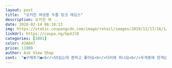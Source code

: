 ```yaml
---
layout: post 
title:  "오키진 여성용 두줄 밍크 레깅스" 
description: 오키진 여 ..
date: 2020-02-14 06:10:13 
img: https://static.coupangcdn.com/image/retail/images/2019/12/17/16/1/8e404952-5558-424e-a932-e5a010a597fc.jpg 
linkUrl: https://coupa.ng/bpdJlQ 
categories: [1001] 
color: 43A047 
price: 11900 
author: Ask View Shop 
cont:  "●구매후기●<br/>55입는데 편하고 좋아요<br/>다리에 쥐나요<br/>두개중에 한개는 완전편하고 낙낙해서 좋았는데<br/>상품평 수정 ㅋ<br/>엌ㅋㅋㅋㅋㅋㅋ그냥 웃기네요 ㅋㅋㅋㅋㅋ<br/>왼쪽이 더 길어요 ㅋㅋㅋㅋㅋㅋㅋㅌㅋㅋㅌㅌㅌㅋㅋ<br/>이거 밑에 접어입었는데 자꾸 한쪽 발목만 시려서 이상하다 하고 봤더니 ㅋㅋㅋㅋㅋ<br/>일주일 착용후기<br/>최고입니다.<br/> 초겨울에 샀으면 더 좋았을걸요.<br/> 매일 입게 되네요.<br/> 밑위도 길어요.<br/> 밍크털도 아주 두툼해서 따뜻하고요.<br/> 하나  더 사놓고 싶은상품<br/>한개는 이제입어보니 아주작네요<br/>허벅지가 통통해서인지 허리 부분이 자꾸 내려가요 ㅠㅠ 그래도 레깅스 자체는 이뻐요<br/>" 
---
```


